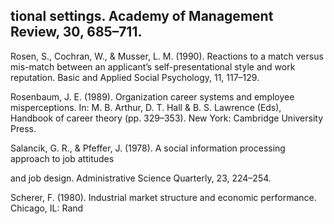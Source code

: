 ## tional settings. Academy of Management Review, 30, 685–711.

Rosen, S., Cochran, W., & Musser, L. M. (1990). Reactions to a match versus mis-match between an applicant’s self-presentational style and work reputation. Basic and Applied Social Psychology, 11, 117–129.

Rosenbaum, J. E. (1989). Organization career systems and employee misperceptions. In: M. B. Arthur, D. T. Hall & B. S. Lawrence (Eds), Handbook of career theory (pp. 329–353). New York: Cambridge University Press.

Salancik, G. R., & Pfeffer, J. (1978). A social information processing approach to job attitudes

and job design. Administrative Science Quarterly, 23, 224–254.

Scherer, F. (1980). Industrial market structure and economic performance. Chicago, IL: Rand